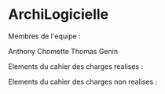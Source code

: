 # ArchiLogicielle

Membres de l'equipe :

Anthony Chomette
Thomas Genin

Elements du cahier des charges realises :

Elements du cahier des charges non realises :
